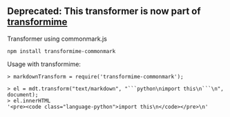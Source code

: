## Deprecated: This transformer is now part of [transformime](https://github.com/nteract/transformime)

Transformer using commonmark.js

```
npm install transformime-commonmark
```

Usage with transformime:

```
> markdownTransform = require('transformime-commonmark');

> el = mdt.transform("text/markdown", "```python\nimport this\n```\n", document);
> el.innerHTML
'<pre><code class="language-python">import this\n</code></pre>\n'
```
